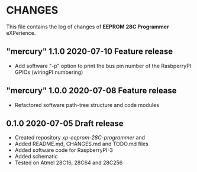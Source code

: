 # CHANGES
This file contains the log of changes of **EEPROM 28C Programmer** eXPerience.


## "mercury" 1.1.0 2020-07-10 Feature release
- Add software "-p" option to print the bus pin number of the RasbperryPI GPIOs (wiringPI numbering)


## "mercury" 1.0.0 2020-07-08 Feature release
- Refactored software path-tree structure and code modules


## 0.1.0 2020-07-05 Draft release
- Created repository *xp-eeprom-28C-programmer* and
- Added README.md, CHANGES.md and TODO.md files
- Added software code for RaspberryPI-3
- Added schematic
- Tested on Atmel 28C16, 28C64 and 28C256
